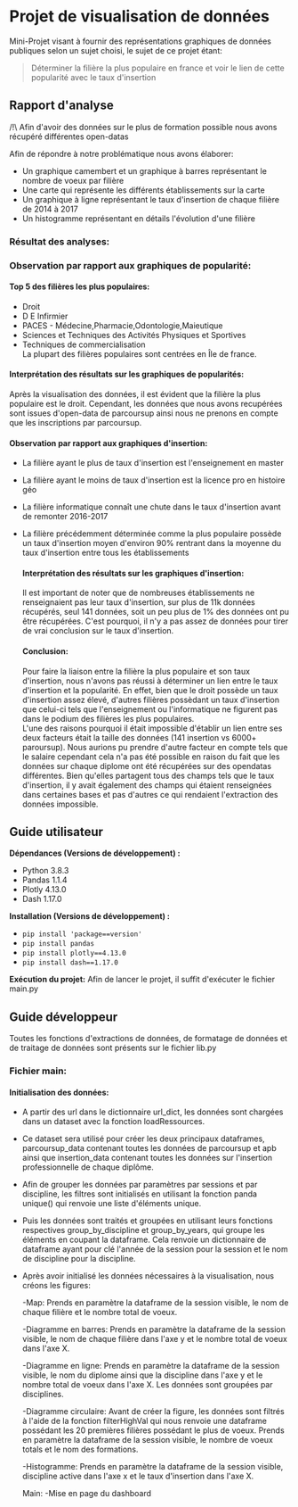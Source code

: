 # Projet de visualisation de données
Mini-Projet visant à fournir des représentations graphiques de données publiques selon un sujet choisi, le sujet de ce projet étant:

> Déterminer la filière la plus populaire en france et voir le lien de cette popularité avec le taux d'insertion

## Rapport d'analyse
/!\ Afin d'avoir des données sur le plus de formation possible nous avons récupéré différentes open-datas  

Afin de répondre à notre problématique nous avons élaborer:
* Un graphique camembert et un graphique à barres représentant le nombre de voeux par filière
* Une carte qui représente les différents établissements sur la carte
* Un graphique à ligne représentant le taux d'insertion de chaque filière de 2014 à 2017
* Un histogramme représentant en détails l'évolution d'une filière

### Résultat des analyses:  
### Observation par rapport aux graphiques de popularité:
#### Top 5 des filières les plus populaires:
* Droit
* D E Infirmier
* PACES - Médecine,Pharmacie,Odontologie,Maieutique
* Sciences et Techniques des Activités Physiques et Sportives
* Techniques de commercialisation  
La plupart des filières populaires sont centrées en Île de france.

#### Interprétation des résultats sur les graphiques de popularités:  
Après la visualisation des données, il est évident que la filière la plus populaire est le droit. Cependant, les données que nous avons recupérées sont issues d'open-data de parcoursup ainsi nous ne prenons en compte que les inscriptions par parcoursup.

#### Observation par rapport aux graphiques d'insertion:
* La filière ayant le plus de taux d'insertion est l'enseignement en master
* La filière ayant le moins de taux d'insertion est la licence pro en histoire géo
* La filière informatique connaît une chute dans le taux d'insertion avant de remonter 2016-2017
* La filière précédemment déterminée comme la plus populaire possède un taux d'insertion moyen d'environ 90% rentrant dans la moyenne du taux d'insertion entre tous les établissements

    
    #### Interprétation des résultats sur les graphiques d'insertion:
    Il est important de noter que de nombreuses établissements ne renseignaient pas leur taux d'insertion, sur plus de 11k données récupérés, seul 141 données, soit un peu plus de 1% des données ont pu être récupérées.
    C'est pourquoi, il n'y a pas assez de données pour tirer de vrai conclusion sur le taux d'insertion.

    #### Conclusion:

    Pour faire la liaison entre la filière la plus populaire et son taux d'insertion, nous n'avons pas réussi à déterminer un lien entre le taux d'insertion et la popularité.
    En effet, bien que le droit possède un taux d'insertion assez élevé, d'autres filières possèdant un taux d'insertion que celui-ci tels que l'enseignement ou l'informatique ne figurent pas dans le podium des filières les plus populaires.  
    L'une des raisons pourquoi il était impossible d'établir un lien entre ses deux facteurs était la taille des données (141 insertion vs 6000+ paroursup).
    Nous aurions pu prendre d'autre facteur en compte tels que le salaire cependant cela n'a pas été possible en raison du fait que les données sur chaque diplome ont été récupérées sur des opendatas différentes. Bien qu'elles partagent tous des champs tels que le taux d'insertion, il y avait également des champs qui étaient renseignées dans certaines bases et pas d'autres ce qui rendaient l'extraction des données impossible.


## Guide utilisateur

**Dépendances (Versions de développement) :**
* Python 3.8.3
* Pandas 1.1.4
* Plotly 4.13.0
* Dash 1.17.0  

**Installation (Versions de développement) :**
* `pip install 'package==version'`
* `pip install pandas`
* `pip install plotly==4.13.0`
* `pip install dash==1.17.0`

**Exécution du projet:**
Afin de lancer le projet, il suffit d'exécuter le fichier main.py

## Guide développeur
Toutes les fonctions d'extractions de données, de formatage de données et de traitage de données sont présents sur le fichier lib.py
### Fichier main:

#### Initialisation des données:
- A partir des url dans le dictionnaire url_dict, les données sont chargées dans un dataset avec la fonction loadRessources.
- Ce dataset sera utilisé pour créer les deux principaux dataframes, parcoursup_data contenant toutes les données de parcoursup et apb ainsi que insertion_data contenant toutes les données sur l'insertion professionnelle de chaque diplôme.
- Afin de grouper les données par paramètres par sessions et par discipline, les filtres sont initialisés en utilisant la fonction panda unique() qui renvoie une liste d'éléments unique.

- Puis les données sont traités et groupées en utilisant leurs fonctions respectives group_by_discipline et group_by_years, qui groupe les éléments en coupant la dataframe. Cela renvoie un dictionnaire de dataframe ayant pour clé l'année de la session pour la session et le nom de discipline pour la discipline.

- Après avoir initialisé les données nécessaires à la visualisation, nous créons les figures:

    -Map:
    Prends en paramètre la dataframe de la session visible, le nom de chaque filière et le nombre total de voeux.

    -Diagramme en barres:
    Prends en paramètre la dataframe de la session visible, le nom de chaque filière dans l'axe y et le nombre total de voeux dans l'axe X.



    -Diagramme en ligne:
    Prends en paramètre la dataframe de la session visible, le nom du diplome ainsi que la discipline dans l'axe y et le nombre total de voeux dans l'axe X.
    Les données sont groupées par disciplines.

    -Diagramme circulaire:
    Avant de créer la figure, les données sont filtrés à l'aide de la fonction filterHighVal qui nous renvoie une dataframe possédant les 20 premières filières possédant le plus de voeux.
    Prends en paramètre la dataframe de la session visible, le nombre de voeux totals et le nom des formations.

    -Histogramme:
    Prends en paramètre la dataframe de la session visible, discipline active dans l'axe x et le taux d'insertion dans l'axe X.


    Main:
    -Mise en page du dashboard